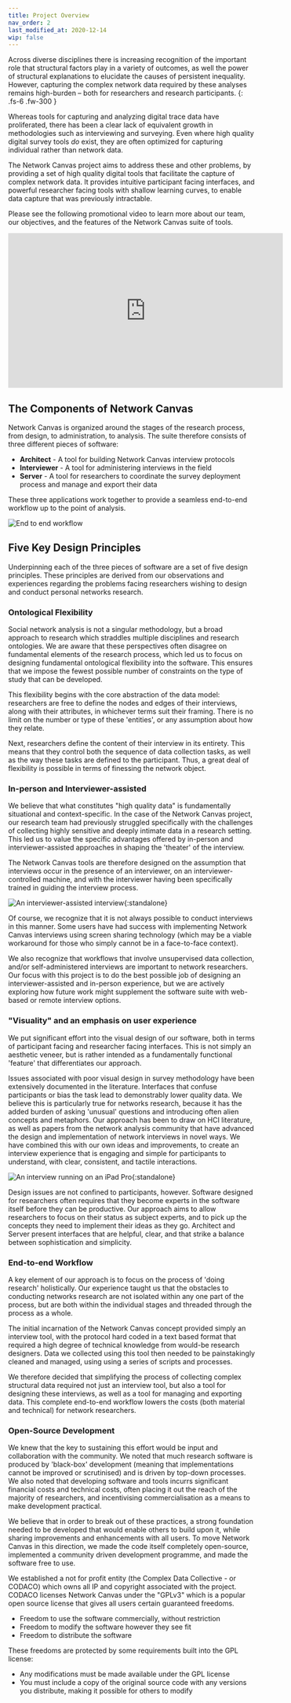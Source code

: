 ```yaml
---
title: Project Overview
nav_order: 2
last_modified_at: 2020-12-14
wip: false
---
```

Across diverse disciplines there is increasing recognition of the important role that structural factors play in a variety of outcomes, as well the power of structural explanations to elucidate the causes of persistent inequality. However, capturing the complex network data required by these analyses remains high-burden – both for researchers and research participants.
{: .fs-6 .fw-300 }

Whereas tools for capturing and analyzing digital trace data have proliferated, there has been a clear lack of equivalent growth in methodologies such as interviewing and surveying. Even where high quality digital survey tools *do* exist, they are often optimized for capturing individual rather than network data.

The Network Canvas project aims to address these and other problems, by providing a set of high quality digital tools that facilitate the capture of complex network data. It provides intuitive participant facing interfaces, and powerful researcher facing tools with shallow learning curves, to enable data capture that was previously intractable. 

Please see the following promotional video to learn more about our team, our objectives, and the features of the Network Canvas suite of tools.

<iframe width="560" height="315" src="https://www.youtube.com/embed/XzfE6j-LnII" frameborder="0" allowfullscreen style="margin: 0 auto; display: block"></iframe>

## The Components of Network Canvas

Network Canvas is organized around the stages of the research process, from design, to administration, to analysis. The suite therefore consists of three different pieces of software:

* **Architect** - A tool for building Network Canvas interview protocols
* **Interviewer** - A tool for administering interviews in the field
* **Server** - A tool for researchers to coordinate the survey deployment process and manage and export their data

These three applications work together to provide a seamless end-to-end workflow up to the point of analysis.

![End to end workflow](/assets/img/introduction-images/workflow@2x.png)

## Five Key Design Principles

Underpinning each of the three pieces of software are a set of five design principles. These principles are derived from our observations and experiences regarding the problems facing researchers wishing to design and conduct personal networks research.

### Ontological Flexibility

Social network analysis is not a singular methodology, but a broad approach to research which straddles multiple disciplines and research ontologies. We are aware that these perspectives often disagree on fundamental elements of the research process, which led us to focus on designing fundamental ontological flexibility into the software. This ensures that we impose the fewest possible number of constraints on the type of study that can be developed.

This flexibility begins with the core abstraction of the data model: researchers are free to define the nodes and edges of their interviews, along with their attributes, in whichever terms suit their framing. There is no limit on the number or type of these 'entities', or any assumption about how they relate. 

Next, researchers define the content of their interview in its entirety. This means that they control both the sequence of data collection tasks, as well as the way these tasks are defined to the participant. Thus, a great deal of flexibility is possible in terms of finessing the network object.

### In-person and Interviewer-assisted

We believe that what constitutes "high quality data" is fundamentally situational and context-specific. In the case of the Network Canvas project, our research team had previously struggled specifically with the challenges of collecting highly sensitive and deeply intimate data in a research setting. This led us to value the specific advantages offered by in-person and interviewer-assisted approaches in shaping the 'theater' of the interview.

The Network Canvas tools are therefore designed on the assumption that interviews occur in the presence of an interviewer, on an interviewer-controlled machine, and with the interviewer having been specifically trained in guiding the interview process. 

![An interviewer-assisted interview](/assets/img/introduction-images/interviewer-assisted.png){:standalone}

Of course, we recognize that it is not always possible to conduct interviews in this manner. Some users have had success with implementing Network Canvas interviews using screen sharing technology (which may be a viable workaround for those who simply cannot be in a face-to-face context). 

We also recognize that workflows that involve unsupervised data collection, and/or self-administered interviews are important to network researchers. Our focus with this project is to do the best possible job of designing an interviewer-assisted and in-person experience, but we are actively exploring how future work might supplement the software suite with web-based or remote interview options. 

### "Visuality" and an emphasis on user experience

We put significant effort into the visual design of our software, both in terms of participant facing and researcher facing interfaces. This is not simply an aesthetic veneer, but is rather intended as a fundamentally functional 'feature' that differentiates our approach.

Issues associated with poor visual design in survey methodology have been extensively documented in the literature. Interfaces that confuse participants or bias the task lead to demonstrably lower quality data. We believe this is particularly true for networks research, because it has the added burden of asking 'unusual' questions and introducing often alien concepts and metaphors. Our approach has been to draw on HCI literature, as well as papers from the network analysis community that have advanced the design and implementation of network interviews in novel ways. We have combined this with our own ideas and improvements, to create an interview experience that is engaging and simple for participants to understand, with clear, consistent, and tactile interactions.

![An interview running on an iPad Pro](/assets/img/introduction-images/visual.png){:standalone}

Design issues are not confined to participants, however. Software designed for researchers often requires that they become experts in the software itself before they can be productive. Our approach aims to allow researchers to focus on their status as subject experts, and to pick up the concepts they need to implement their ideas as they go. Architect and Server present interfaces that are helpful, clear, and that strike a balance between sophistication and simplicity. 

### End-to-end Workflow

A key element of our approach is to focus on the process of 'doing research' holistically. Our experience taught us that the obstacles to conducting networks research are not isolated within any one part of the process, but are both within the individual stages and threaded through the process as a whole.

The initial incarnation of the Network Canvas concept provided simply an interview tool, with the protocol hard coded in a text based format that required a high degree of technical knowledge from would-be research designers. Data we collected using this tool then needed to be painstakingly cleaned and managed, using using a series of scripts and processes.

We therefore decided that simplifying the process of collecting complex structural data required not just an interview tool, but also a tool for designing these interviews, as well as a tool for managing and exporting data. This complete end-to-end workflow lowers the costs (both material and technical) for network researchers.

### Open-Source Development

We knew that the key to sustaining this effort would be input and collaboration with the community. We noted that much research software is produced by 'black-box' development (meaning that implementations cannot be improved or scrutinised) and is driven by top-down processes. We also noted that developing software and tools incurrs significant financial costs and technical costs, often placing it out the reach of the majority of researchers, and incentivising commercialisation as a means to make development practical.

We believe that in order to break out of these practices, a strong foundation needed to be developed that would enable others to build upon it, while sharing improvements and enhancements with all users. To move Network Canvas in this direction, we made the code itself completely open-source, implemented a community driven development programme, and made the software free to use.

We established a not for profit entity (the Complex Data Collective - or CODACO) which owns all IP and copyright associated with the project. CODACO licenses Network Canvas under the "GPLv3" which is a popular open source license that gives all users certain guaranteed freedoms.

* Freedom to use the software commercially, without restriction
* Freedom to modify the software however they see fit
* Freedom to distribute the software

These freedoms are protected by some requirements built into the GPL license:

* Any modifications must be made available under the GPL license
* You must include a copy of the original source code with any versions you distribute, making it possible for others to modify